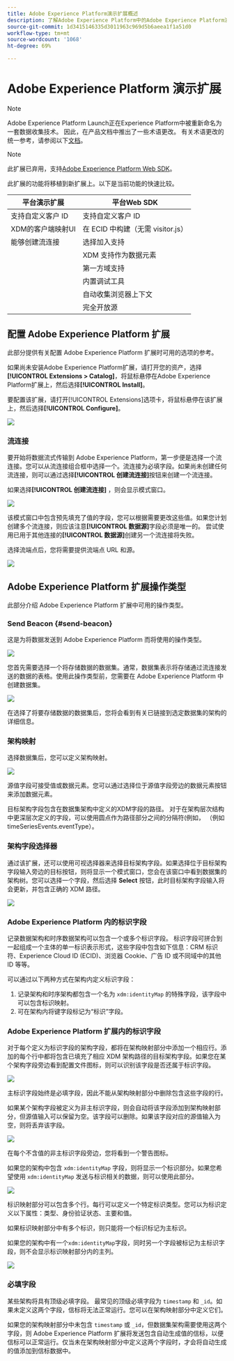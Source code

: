 ```yaml
---
title: Adobe Experience Platform演示扩展概述
description: 了解Adobe Experience Platform中的Adobe Experience Platform演示扩展。
source-git-commit: 1d3415146335d3011963c969d5b6aeea1f1a51d0
workflow-type: tm+mt
source-wordcount: '1068'
ht-degree: 69%

---
```


# Adobe Experience Platform 演示扩展

>[!NOTE]
>
>Adobe Experience Platform Launch正在Experience Platform中被重新命名为一套数据收集技术。 因此，在产品文档中推出了一些术语更改。 有关术语更改的统一参考，请参阅以下[文档](../../../term-updates.md)。

>[!NOTE]
>
>此扩展已弃用，支持[Adobe Experience Platform Web SDK](../sdk/overview.md)。

此扩展的功能将移植到新扩展上。以下是当前功能的快速比较。

| 平台演示扩展 | 平台Web SDK |
| ------------------ | ----------- |
| 支持自定义客户 ID | 支持自定义客户 ID |
| XDM的客户端映射UI | 在 ECID 中构建（无需 visitor.js） |
| 能够创建流连接 | 选择加入支持 |
|  | XDM 支持作为数据元素 |
|  | 第一方域支持 |
|  | 内置调试工具 |
|  | 自动收集浏览器上下文 |
|  | 完全开放源 |


## 配置 Adobe Experience Platform 扩展

此部分提供有关配置 Adobe Experience Platform 扩展时可用的选项的参考。

如果尚未安装Adobe Experience Platform扩展，请打开您的资产，选择&#x200B;**[!UICONTROL Extensions > Catalog]**，将鼠标悬停在Adobe Experience Platform扩展上，然后选择&#x200B;**[!UICONTROL Install]**。

要配置该扩展，请打开[!UICONTROL Extensions]选项卡，将鼠标悬停在该扩展上，然后选择&#x200B;**[!UICONTROL Configure]**。

![](../../../images/adobe-experience-platform-extension-configuration.png)

### 流连接

要开始将数据流式传输到 Adobe Experience Platform，第一步便是选择一个流连接。您可以从流连接组合框中选择一个。流连接为必填字段。如果尚未创建任何流连接，则可以通过选择&#x200B;**[!UICONTROL 创建流连接]**&#x200B;按钮来创建一个流连接。

如果选择&#x200B;**[!UICONTROL 创建流连接]** ，则会显示模式窗口。

![](../../../images/adobe-experienc-platform-create-streaming-connection.png)

该模式窗口中包含预先填充了值的字段，您可以根据需要更改这些值。如果您计划创建多个流连接，则应该注意&#x200B;**[!UICONTROL 数据源]**&#x200B;字段必须是唯一的。 尝试使用已用于其他连接的&#x200B;**[!UICONTROL 数据源]**&#x200B;创建另一个流连接将失败。

选择流端点后，您将需要提供流端点 URL 和源。

![](../../../images/adobe-experience-platform-streaming-endpoint-selected.png)

## Adobe Experience Platform 扩展操作类型

此部分介绍 Adobe Experience Platform 扩展中可用的操作类型。

### Send Beacon {#send-beacon}

这是为将数据发送到 Adobe Experience Platform 而将使用的操作类型。

![](../../../images/adobe-experience-platform-send-beacon-dataset.png)

您首先需要选择一个将存储数据的数据集。通常，数据集表示将存储通过流连接发送的数据的表格。使用此操作类型前，您需要在 Adobe Experience Platform 中创建数据集。

![](../../../images/adobe-experience-platform-send-beacon-dataset-selected1.png)

在选择了将要存储数据的数据集后，您将会看到有关已链接到选定数据集的架构的详细信息。

### 架构映射

选择数据集后，您可以定义架构映射。

![](../../../images/adobe-experience-platform-send-beacon-schema-mapping.png)

源值字段可接受值或数据元素。您可以通过选择位于源值字段旁边的数据元素按钮来添加数据元素。

目标架构字段包含在数据集架构中定义的XDM字段的路径。 对于在架构层次结构中更深层次定义的字段，可以使用圆点作为路径部分之间的分隔符(例如， （例如 timeSeriesEvents.eventType）。

### 架构字段选择器

通过该扩展，还可以使用可视选择器来选择目标架构字段。如果选择位于目标架构字段输入旁边的目标按钮，则将显示一个模式窗口，您会在该窗口中看到数据集的架构树。您可以选择一个字段，然后选择 **Select** 按钮，此时目标架构字段输入将会更新，并包含正确的 XDM 路径。

![](../../../images/adobe-experience-platform-send-beacon-schema-field-selector.png)

### Adobe Experience Platform 内的标识字段

记录数据架构和时序数据架构可以包含一个或多个标识字段。 标识字段可拼合到一起组成一个主体的单一标识表示形式，这些字段中包含如下信息：CRM 标识符、Experience Cloud ID (ECID)、浏览器 Cookie、广告 ID 或不同域中的其他 ID 等等。

可以通过以下两种方式在架构内定义标识字段：

1. 记录架构和时序架构都包含一个名为 `xdm:identityMap` 的特殊字段，该字段中可以包含标识映射。
1. 可在架构内将键字段标记为“标识”字段。

### Adobe Experience Platform 扩展内的标识字段

对于每个定义为标识字段的架构字段，都将在架构映射部分中添加一个相应行。添加的每个行中都将包含已填充了相应 XDM 架构路径的目标架构字段。如果您在某个架构字段旁边看到配置文件图标，则可以识别该字段是否还属于标识字段。

![](../../../images/adobe-experience-platform-send-beacon-identity-field.png)

主标识字段始终是必填字段，因此不能从架构映射部分中删除包含这些字段的行。

如果某个架构字段被定义为非主标识字段，则会自动将该字段添加到架构映射部分，但源值输入可以保留为空。该字段可以删除。如果该字段对应的源值输入为空，则将丢弃该字段。

![](../../../images/adobe-experience-platform-send-beacon-identity-field-warning.png)

在每个不含值的非主标识字段旁边，您将看到一个警告图标。

如果您的架构中包含 `xdm:identityMap` 字段，则将显示一个标识部分。如果您希望使用 `xdm:identityMap` 发送与标识相关的数据，则可以使用此部分。

![](../../../images/adobe-experience-platform-send-beacon-identity-section.png)

标识映射部分可以包含多个行。每行可以定义一个特定标识类型。您可以为标识定义以下属性：类型、身份验证状态、主要和值。

如果标识映射部分中有多个标识，则只能将一个标识标记为主标识。

如果您的架构中有一个`xdm:identityMap`字段，同时另一个字段被标记为主标识字段，则不会显示标识映射部分内的主列。

![](../../../images/adobe-experience-platform-send-beacon-identity-section-not-primary.png)

### 必填字段

某些架构将具有顶级必填字段。 最常见的顶级必填字段为 `timestamp` 和 `_id`。如果未定义这两个字段，信标将无法正常运行。您可以在架构映射部分中定义它们。

如果您的架构映射部分中未包含 `timestamp` 或 `_id`，但数据集架构需要使用这两个字段，则 Adobe Experience Platform 扩展将发送包含自动生成值的信标，以便信标可以正常运行。仅当未在架构映射部分中定义这两个字段时，才会将自动生成的值添加到信标数据中。
